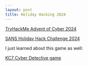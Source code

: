 ```yaml
---
layout: post
title: Holiday Hacking 2024
---
```

[TryHackMe Advent of Cyber 2024](https://tryhackme.com/r/room/adventofcyber2024)

[SANS Holiday Hack Challenge 2024](https://2024.holidayhackchallenge.com/)

I just learned about this game as well: 

[KC7 Cyber Detective game](https://kc7cyber.com/)
